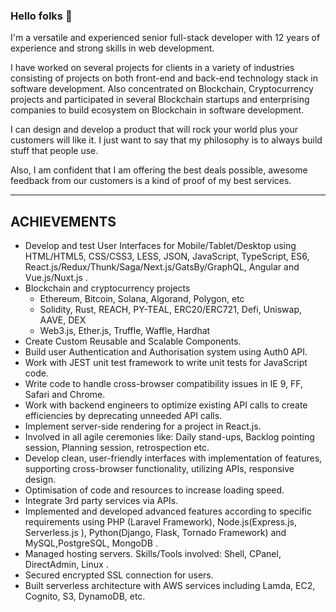 ### Hello folks 👋

I'm a  versatile and experienced senior full-stack developer with 12 years of experience and
strong skills in web development.

I have worked on several projects for clients in a variety of
industries consisting of projects on both front-end and back-end technology stack in
software development.
Also concentrated on Blockchain, Cryptocurrency projects and participated
in several Blockchain startups and enterprising companies to build ecosystem on Blockchain in software
development.

I can design and develop a product that will rock your world plus your customers will like it.
I just want to say that my philosophy is to always build stuff that people use.

Also, I am confident that I am offering the best deals possible, awesome feedback from our customers is a kind of proof of my best services.


---

## ACHIEVEMENTS
  - Develop and test User Interfaces for Mobile/Tablet/Desktop using HTML/HTML5, CSS/CSS3, LESS, JSON, JavaScript, TypeScript, ES6, React.js/Redux/Thunk/Saga/Next.js/GatsBy/GraphQL, Angular and Vue.js/Nuxt.js .
  - Blockchain and cryptocurrency projects
    * Ethereum, Bitcoin, Solana, Algorand, Polygon, etc
    * Solidity, Rust, REACH, PY-TEAL, ERC20/ERC721, Defi, Uniswap, AAVE, DEX
    * Web3.js, Ether.js, Truffle, Waffle, Hardhat
  - Create Custom Reusable and Scalable Components.
  - Build user Authentication and Authorisation system using Auth0 API.
  - Work with JEST unit test framework to write unit tests for JavaScript code.
  - Write code to handle cross-browser compatibility issues in IE 9, FF, Safari and Chrome.
  - Work with backend engineers to optimize existing API calls to create efficiencies by deprecating
  unneeded API calls.
  - Implement server-side rendering for a project in React.js.
  - Involved in all agile ceremonies like: Daily stand-ups, Backlog pointing session, Planning session,
  retrospection etc.
  - Develop clean, user-friendly interfaces with implementation of features, supporting cross-browser functionality, utilizing APIs, responsive design.
  - Optimisation of code and resources to increase loading speed.
  - Integrate 3rd party services via APIs.
  - Implemented and developed advanced features according to specific requirements using PHP (Laravel Framework), Node.js(Express.js, Serverless.js ), Python(Django, Flask, Tornado Framework) and MySQL,PostgreSQL, MongoDB .
  - Managed hosting servers. Skills/Tools involved: Shell, CPanel, DirectAdmin, Linux .
  - Secured encrypted SSL connection for users.
  - Built serverless architecture with AWS services including Lamda, EC2, Cognito, S3, DynamoDB, etc.
